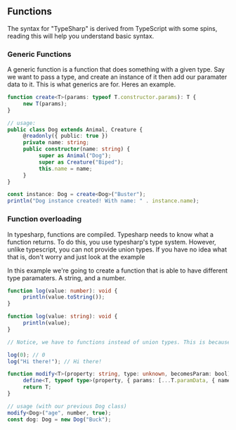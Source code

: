 ## Functions
The syntax for "TypeSharp" is derived from TypeScript with some spins, reading this will help you understand basic syntax.

### Generic Functions
A generic function is a function that does something with a given type. Say we want to pass a type, and create an instance of it then add our paramater data to it. This is what generics are for. Heres an example.
```ts
function create<T>(params: typeof T.constructor.params): T {
     new T(params);
}

// usage:
public class Dog extends Animal, Creature {
     @readonly({ public: true })
     private name: string;
     public constructor(name: string) {
          super as Animal("Dog");
          super as Creature("Biped");
          this.name = name;
     }
}

const instance: Dog = create<Dog>("Buster");
println("Dog instance created! With name: " . instance.name);
```

### Function overloading
In typesharp, functions are compiled. Typesharp needs to know what a function returns. To do this, you use typesharp's type system.
However, unlike typescript, you can not provide union types. If you have no idea what that is, don't worry and just look at the example


In this example we're going to create a function that is able to have different type paramaters. A string, and a number.
```ts
function log(value: number): void {
     println(value.toString());
}

function log(value: string): void {
     println(value);
}

// Notice, we have to functions instead of union types. This is because union types are repetitive.

log(0); // 0
log("Hi there!"); // Hi there!
```


```ts
function modify<T>(property: string, type: unknown, becomesParam: bool): T {
     define<T, typeof type>(property, { params: [...T.paramData, { name: property, type: type } ]});
     return T;
}

// usage (with our previous Dog class)
modify<Dog>("age", number, true);
const dog: Dog = new Dog("Buck");
```
